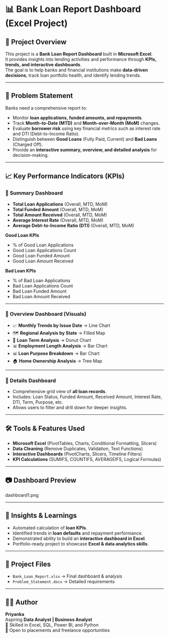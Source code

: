 # 📊 Bank Loan Report Dashboard (Excel Project)

## 📌 Project Overview
This project is a **Bank Loan Report Dashboard** built in **Microsoft Excel**.  
It provides insights into lending activities and performance through **KPIs, trends, and interactive dashboards**.  
The goal is to help banks and financial institutions make **data-driven decisions**, track loan portfolio health, and identify lending trends.

---

## 🎯 Problem Statement
Banks need a comprehensive report to:
- Monitor **loan applications, funded amounts, and repayments**.  
- Track **Month-to-Date (MTD)** and **Month-over-Month (MoM)** changes.  
- Evaluate **borrower risk** using key financial metrics such as interest rate and DTI (Debt-to-Income Ratio).  
- Distinguish between **Good Loans** (Fully Paid, Current) and **Bad Loans** (Charged Off).  
- Provide an **interactive summary, overview, and detailed analysis** for decision-making.

---

## 📈 Key Performance Indicators (KPIs)

### 🔹 Summary Dashboard
- **Total Loan Applications** (Overall, MTD, MoM)  
- **Total Funded Amount** (Overall, MTD, MoM)  
- **Total Amount Received** (Overall, MTD, MoM)  
- **Average Interest Rate** (Overall, MTD, MoM)  
- **Average Debt-to-Income Ratio (DTI)** (Overall, MTD, MoM)  

**Good Loan KPIs**  
- % of Good Loan Applications  
- Good Loan Applications Count  
- Good Loan Funded Amount  
- Good Loan Amount Received  

**Bad Loan KPIs**  
- % of Bad Loan Applications  
- Bad Loan Applications Count  
- Bad Loan Funded Amount  
- Bad Loan Amount Received  

---

### 🔹 Overview Dashboard (Visuals)
- 📈 **Monthly Trends by Issue Date** → Line Chart  
- 🗺️ **Regional Analysis by State** → Filled Map  
- 🥧 **Loan Term Analysis** → Donut Chart  
- 📊 **Employment Length Analysis** → Bar Chart  
- 📊 **Loan Purpose Breakdown** → Bar Chart  
- 🏠 **Home Ownership Analysis** → Tree Map  

---

### 🔹 Details Dashboard
- Comprehensive grid view of **all loan records**.  
- Includes: Loan Status, Funded Amount, Received Amount, Interest Rate, DTI, Term, Purpose, etc.  
- Allows users to filter and drill down for deeper insights.  

---

## 🛠️ Tools & Features Used
- **Microsoft Excel** (PivotTables, Charts, Conditional Formatting, Slicers)  
- **Data Cleaning** (Remove Duplicates, Validation, Text Functions)  
- **Interactive Dashboards** (PivotCharts, Slicers, Timeline Filters)  
- **KPI Calculations** (SUMIFS, COUNTIFS, AVERAGEIFS, Logical Formulas)  

---

## 📷 Dashboard Preview
dashboard1.png


---

## 🚀 Insights & Learnings
- Automated calculation of **loan KPIs**.  
- Identified trends in **loan defaults** and repayment performance.  
- Demonstrated ability to build an **interactive dashboard in Excel**.  
- Portfolio-ready project to showcase **Excel & data analytics skills**.  

---

## 📂 Project Files
- `Bank_Loan_Report.xlsx` → Final dashboard & analysis  
- `Problem_Statement.docx` → Detailed requirements  

---

## 👩‍💻 Author
**Priyanka**  
Aspiring **Data Analyst | Business Analyst**  
📌 Skilled in Excel, SQL, Power BI, and Python  
📌 Open to placements and freelance opportunities  
